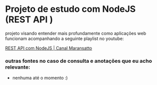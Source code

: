 # Projeto de estudo com NodeJS (REST API )

projeto visando entender mais profundamente como aplicações web funcionam acompanhando a seguinte playlist no youtube:

[REST API com NodeJS | Canal Maransatto](https://www.youtube.com/watch?v=d_vXgK4uZJM&list=PLWgD0gfm500EMEDPyb3Orb28i7HK5_DkR&index=2)

### outras fontes no caso de consulta e anotações que eu acho relevante:

- nenhuma até o momento :)
